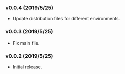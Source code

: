 ### v0.0.4 (2019/5/25)

- Update distribution files for different environments.

### v0.0.3 (2019/5/25)

- Fix main file.

### v0.0.2 (2019/5/25)

- Initial release.
